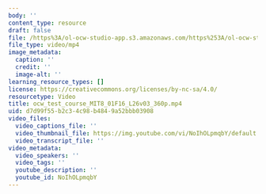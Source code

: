 ```yaml
---
body: ''
content_type: resource
draft: false
file: /https%3A/ol-ocw-studio-app.s3.amazonaws.com/https%253A/ol-ocw-studio-app.s3.amazonaws.com/https%25253A/ol-ocw-studio-app.s3.amazonaws.com/courses/ocw-ci-test-course/ocw_test_course_mit8_01f16_l26v03_360p_360p_16_9.mp4
file_type: video/mp4
image_metadata:
  caption: ''
  credit: ''
  image-alt: ''
learning_resource_types: []
license: https://creativecommons.org/licenses/by-nc-sa/4.0/
resourcetype: Video
title: ocw_test_course_MIT8_01F16_L26v03_360p.mp4
uid: d7d99f55-b2c3-4c98-b484-9a52bbb03908
video_files:
  video_captions_file: ''
  video_thumbnail_file: https://img.youtube.com/vi/NoIhOLpmqbY/default.jpg
  video_transcript_file: ''
video_metadata:
  video_speakers: ''
  video_tags: ''
  youtube_description: ''
  youtube_id: NoIhOLpmqbY
---
```

